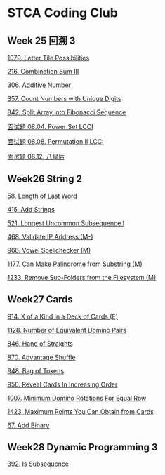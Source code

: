 # STCA Coding Club
## Week 25 回溯 3

[1079. Letter Tile Possibilities](https://github.com/aChrisChen/Leetcode/tree/master/src/_13_回溯法_Backtracking/_1079_Letter_Tile_Possibilities)

[216. Combination Sum III](https://github.com/aChrisChen/Leetcode/tree/master/src/_13_回溯法_Backtracking/_216_Combination_Sum_III)

[306. Additive Number](https://github.com/aChrisChen/Leetcode/tree/master/src/_13_回溯法_Backtracking/_306_Additive_Number)

[357. Count Numbers with Unique Digits](https://github.com/aChrisChen/Leetcode/tree/master/src/_13_回溯法_Backtracking/_357_Count_Numbers_with_Unique_Digits)

[842. Split Array into Fibonacci Sequence](https://github.com/aChrisChen/Leetcode/tree/master/src/_13_回溯法_Backtracking/_842_Split_Array_into_Fibonacci_Sequence)

[面试题 08.04. Power Set LCCI](https://github.com/aChrisChen/Leetcode/tree/master/src/_13_回溯法_Backtracking/面试题0804幂集)

[面试题 08.08. Permutation II LCCI](https://github.com/aChrisChen/Leetcode/tree/master/src/_13_回溯法_Backtracking/面试题0808有重复字符串的排列组合)

[面试题 08.12. 八皇后](https://github.com/aChrisChen/Leetcode/tree/master/src/_13_回溯法_Backtracking/面试题0812八皇后)


## Week26 String 2
[58. Length of Last Word](https://github.com/aChrisChen/Leetcode/tree/master/src/_8_字符串_String/基础/_58_Length_of_Last_Word)

[415. Add Strings](https://github.com/aChrisChen/Leetcode/tree/master/src/_2_数学题_Math/加减乘除/_415_Add_Strings)

[521. Longest Uncommon Subsequence I](https://github.com/aChrisChen/Leetcode/tree/master/src/_8_字符串_String/基础/_521_Longest_Uncommon_Subsequence_I)

[468. Validate IP Address (M-)](https://github.com/aChrisChen/Leetcode/tree/master/src/_8_字符串_String/不重要/_468_Validate_IP_Address)

[966. Vowel Spellchecker (M)](https://github.com/aChrisChen/Leetcode/tree/master/src/_9_字符串_HashMap_Sliding_Wndow/HashMap/_966_Vowel_Spellchecker)

[1177. Can Make Palindrome from Substring (M)](https://github.com/aChrisChen/Leetcode/tree/master/src/_10_字符串_APPS/Palindrome)

[1233. Remove Sub-Folders from the Filesystem (M)](https://github.com/aChrisChen/Leetcode/tree/master/src/_8_字符串_String/实现题/_1233_Remove_SubFolders_from_the_Filesystem)

## Week27 Cards

[914. X of a Kind in a Deck of Cards (E)](https://github.com/aChrisChen/Leetcode/tree/master/src/_11_图形_Shape/数学定理/_914_X_of_a_Kind_in_a_Deck_of_Cards)

[1128. Number of Equivalent Domino Pairs](https://github.com/aChrisChen/Leetcode/tree/master/src/_3_数组题_Array/HashMap/_1128_Number_of_Equivalent_Domino_Pairs)

[846. Hand of Straights](https://github.com/aChrisChen/Leetcode/tree/master/src/_3_数组题_Array/HashMap/_846_Hand_of_Straights)

[870. Advantage Shuffle](https://github.com/aChrisChen/Leetcode/tree/master/src/_12_堆_Heap/综合/_870_Advantage_Shuffle)

[948. Bag of Tokens](https://github.com/aChrisChen/Leetcode/tree/master/src/_3_数组题_Array/双向双指针/_948_Bag_of_Tokens)

[950. Reveal Cards In Increasing Order]()

[1007. Minimum Domino Rotations For Equal Row]()

[1423. Maximum Points You Can Obtain from Cards]()

[67. Add Binary]()

## Week28 Dynamic Programming 3

[392. Is Subsequence](https://github.com/aChrisChen/Leetcode/tree/master/src/_10_字符串_APPS/Subsequence/_392_Is_Subsequence)
